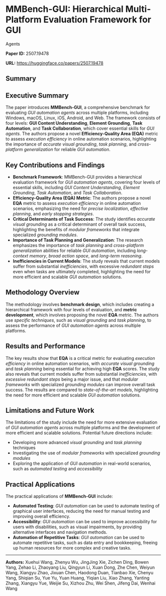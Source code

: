 # MMBench-GUI: Hierarchical Multi-Platform Evaluation Framework for GUI
  Agents

**Paper ID:** 2507.19478

**URL:** https://huggingface.co/papers/2507.19478

## Summary

## Executive Summary
The paper introduces **MMBench-GUI**, a comprehensive benchmark for evaluating *GUI automation agents* across multiple platforms, including Windows, macOS, Linux, iOS, Android, and Web. The framework consists of four levels: **GUI Content Understanding**, **Element Grounding**, **Task Automation**, and **Task Collaboration**, which cover essential skills for *GUI agents*. The authors propose a novel **Efficiency-Quality Area (EQA)** metric to assess *execution efficiency* in online automation scenarios, highlighting the importance of *accurate visual grounding*, *task planning*, and *cross-platform generalization* for reliable *GUI automation*.

## Key Contributions and Findings
* **Benchmark Framework**: MMBench-GUI provides a hierarchical evaluation framework for *GUI automation agents*, covering four levels of essential skills, including *GUI Content Understanding*, *Element Grounding*, *Task Automation*, and *Task Collaboration*.
* **Efficiency-Quality Area (EQA) Metric**: The authors propose a novel **EQA** metric to assess *execution efficiency* in online automation scenarios, emphasizing the need for *precise localization*, *effective planning*, and *early stopping strategies*.
* **Critical Determinants of Task Success**: The study identifies *accurate visual grounding* as a critical determinant of overall task success, highlighting the benefits of *modular frameworks* that integrate specialized *grounding modules*.
* **Importance of Task Planning and Generalization**: The research emphasizes the importance of *task planning* and *cross-platform generalization* abilities for reliable *GUI automation*, including *long-context memory*, *broad action space*, and *long-term reasoning*.
* **Inefficiencies in Current Models**: The study reveals that current models suffer from substantial *inefficiencies*, with excessive *redundant steps* even when tasks are ultimately completed, highlighting the need for more efficient and scalable *GUI automation* solutions.

## Methodology Overview
The methodology involves **benchmark design**, which includes creating a hierarchical framework with four levels of evaluation, and **metric development**, which involves proposing the novel **EQA** metric. The authors use *specific techniques*, such as *visual grounding* and *task planning*, to assess the performance of *GUI automation agents* across multiple platforms.

## Results and Performance
The key results show that **EQA** is a critical metric for evaluating *execution efficiency* in online automation scenarios, with *accurate visual grounding* and *task planning* being essential for achieving high **EQA** scores. The study also reveals that current models suffer from substantial *inefficiencies*, with *excessive redundant steps* being a major issue, and that *modular frameworks* with specialized *grounding modules* can improve overall task success. The results are compared to *state-of-the-art models*, highlighting the need for more efficient and scalable *GUI automation* solutions.

## Limitations and Future Work
The limitations of the study include the need for more extensive evaluation of *GUI automation agents* across multiple platforms and the development of more efficient and scalable solutions. Potential future directions include:
* Developing more advanced *visual grounding* and *task planning* techniques
* Investigating the use of *modular frameworks* with specialized *grounding modules*
* Exploring the application of *GUI automation* in real-world scenarios, such as *automated testing* and *accessibility*

## Practical Applications
The practical applications of **MMBench-GUI** include:
* **Automated Testing**: *GUI automation* can be used to automate testing of graphical user interfaces, reducing the need for manual testing and improving overall efficiency.
* **Accessibility**: *GUI automation* can be used to improve accessibility for users with disabilities, such as visual impairments, by providing alternative interfaces and navigation methods.
* **Automation of Repetitive Tasks**: *GUI automation* can be used to automate repetitive tasks, such as data entry and bookkeeping, freeing up human resources for more complex and creative tasks.

---

**Authors:** Xuehui Wang, Zhenyu Wu, JingJing Xie, Zichen Ding, Bowen Yang, Zehao Li, Zhaoyang Liu, Qingyun Li, Xuan Dong, Zhe Chen, Weiyun Wang, Xiangyu Zhao, Jixuan Chen, Haodong Duan, Tianbao Xie, Chenyu Yang, Shiqian Su, Yue Yu, Yuan Huang, Yiqian Liu, Xiao Zhang, Yanting Zhang, Xiangyu Yue, Weijie Su, Xizhou Zhu, Wei Shen, Jifeng Dai, Wenhai Wang
